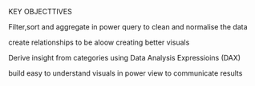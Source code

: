 KEY OBJECTTIVES

Filter,sort and aggregate in power query to clean and normalise the data

create relationships to be aloow creating better visuals

Derive insight from categories using Data Analysis Expressioins (DAX)

build easy to understand visuals in power view to communicate results
